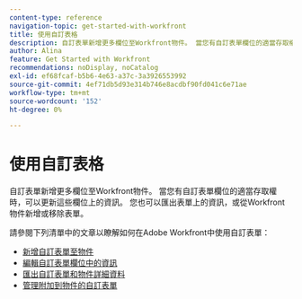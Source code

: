 ```yaml
---
content-type: reference
navigation-topic: get-started-with-workfront
title: 使用自訂表格
description: 自訂表單新增更多欄位至Workfront物件。 當您有自訂表單欄位的適當存取權時，可以更新這些欄位上的資訊。 您也可以匯出表單上的資訊，或從Workfront物件新增或移除表單。 請參閱此清單中的文章以瞭解如何在Adobe Workfront中使用自訂表單。
author: Alina
feature: Get Started with Workfront
recommendations: noDisplay, noCatalog
exl-id: ef68fcaf-b5b6-4e63-a37c-3a3926553992
source-git-commit: 4ef71db5d93e314b746e8acdbf90fd041c6e71ae
workflow-type: tm+mt
source-wordcount: '152'
ht-degree: 0%

---
```


# 使用自訂表格

自訂表單新增更多欄位至Workfront物件。 當您有自訂表單欄位的適當存取權時，可以更新這些欄位上的資訊。 您也可以匯出表單上的資訊，或從Workfront物件新增或移除表單。

請參閱下列清單中的文章以瞭解如何在Adobe Workfront中使用自訂表單：

* [新增自訂表單至物件](../../workfront-basics/work-with-custom-forms/add-a-custom-form-to-an-object.md)
* [編輯自訂表單欄位中的資訊](../../workfront-basics/work-with-custom-forms/edit-custom-forms.md)
* [匯出自訂表單和物件詳細資料](../../workfront-basics/work-with-custom-forms/export-custom-forms-details.md)
* [管理附加到物件的自訂表單](../../workfront-basics/work-with-custom-forms/manage-custom-forms-attached-to-objects.md)
